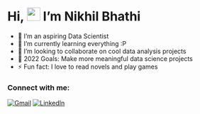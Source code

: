# Hi, <img src="https://raw.githubusercontent.com/MartinHeinz/MartinHeinz/master/wave.gif" width="30px">  I’m Nikhil Bhathi

- 👀 I’m an aspiring Data Scientist
- 🌱 I’m currently learning everything :P
- 💞️ I’m looking to collaborate on cool data analysis projects
- 🥅 2022 Goals: Make more meaningful data science projects
- ⚡ Fun fact: I love to read novels and play games


<!-- Icons -->

[1.2]: https://img.shields.io/badge/nikhil.bhathi001@gmail.com-D14836?style=for-the-badge&logo=gmail&logoColor=white
[2.2]: https://img.shields.io/badge/nikhilbhathi-0077B5?style=for-the-badge&logo=linkedin&logoColor=white

<!-- Links to your social media accounts -->

[1]: nikhil.bhathi001@gmail.com
[2]: https://ca.linkedin.com/in/nikhilbhathi

<!-- ![Nikhil's GitHub stats](https://github-readme-stats.vercel.app/api?username=dsNikhilds&show_icons=true&theme=radical) -->


### Connect with me:

[![Gmail][1.2]][1]  [![LinkedIn][2.2]][2]
